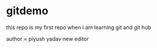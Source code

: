 # gitdemo
this repo is my first repo when i am learning git and git hub
<br>

author = piyush yadav
new editor

